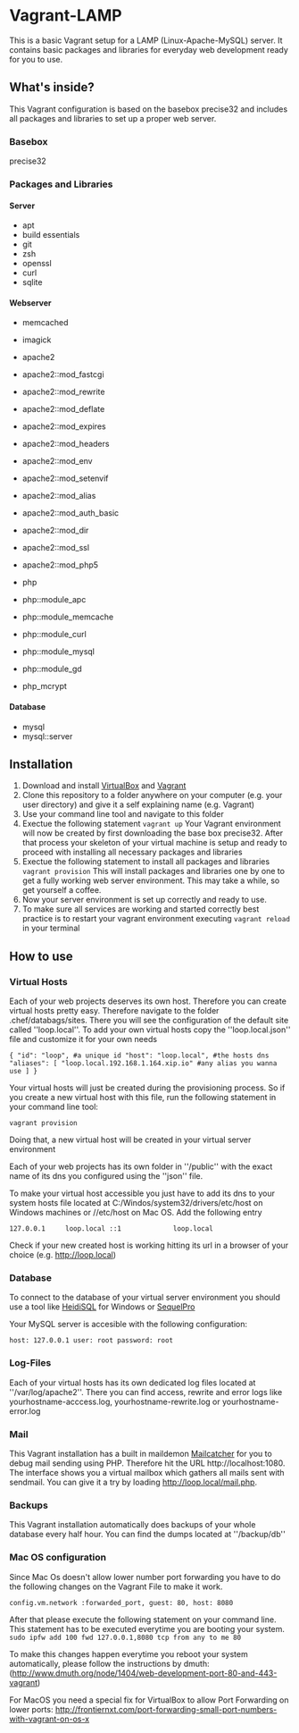 Vagrant-LAMP
============

This is a basic Vagrant setup for a LAMP (Linux-Apache-MySQL) server. It contains basic packages and libraries for everyday web development ready for you to use.

## What's inside?

This Vagrant configuration is based on the basebox precise32 and includes all packages and libraries to set up a proper web server.

### Basebox
precise32

### Packages and Libraries

#### Server
* apt
* build essentials
* git
* zsh
* openssl
* curl
* sqlite

#### Webserver

* memcached
* imagick

* apache2
* apache2::mod_fastcgi
* apache2::mod_rewrite
* apache2::mod_deflate
* apache2::mod_expires
* apache2::mod_headers
* apache2::mod_env
* apache2::mod_setenvif
* apache2::mod_alias
* apache2::mod_auth_basic
* apache2::mod_dir
* apache2::mod_ssl
* apache2::mod_php5


* php
* php::module_apc
* php::module_memcache
* php::module_curl
* php::module_mysql
* php::module_gd

* php_mcrypt


#### Database

* mysql
* mysql::server

## Installation

1. Download and install [VirtualBox](https://www.virtualbox.org/)  and [Vagrant](http://www.vagrantup.com/)
2. Clone this repository to a folder anywhere on your computer (e.g. your user directory) and give it a self explaining name (e.g. Vagrant)
3. Use your command line tool and navigate to this folder
4. Exectue the following statement
``vagrant up``
Your Vagrant environment will now be created by first downloading the base box precise32. After that process your skeleton of your virtual machine is setup and ready to proceed with installing all necessary packages and libraries
5. Exectue the following statement to install all packages and libraries
``vagrant provision``
This will install packages and libraries one by one to get a fully working web server environment. This may take a while, so get yourself a coffee.
6. Now your server environment is set up correctly and ready to use.
7. To make sure all services are working and started correctly best practice is to restart your vagrant environment executing ``vagrant reload`` in your terminal

## How to use

### Virtual Hosts
Each of your web projects deserves its own host. Therefore you can create virtual hosts pretty easy. Therefore navigate to the folder .chef/databags/sites. There you will see the configuration of the default site called ''loop.local''. To add your own virtual hosts copy the ''loop.local.json'' file and customize it for your own needs

``{
    "id": "loop", #a unique id
    "host": "loop.local", #the hosts dns
    "aliases": [
        "loop.local.192.168.1.164.xip.io" #any alias you wanna use
    ]
}``

Your virtual hosts will just be created during the provisioning process. So if you create a new virtual host with this file, run the following statement in your command line tool:

``vagrant provision``

Doing that, a new virtual host will be created in your virtual server environment

Each of your web projects has its own folder in ''/public'' with the exact name of its dns you configured using the ''json'' file.

To make your virtual host accessible you just have to add its dns to your system hosts file located at C:/Windos/system32/drivers/etc/host on Windows machines or //etc/host on Mac OS. Add the following entry

``127.0.0.1		loop.local
::1             loop.local``

Check if your new created host is working hitting its url in a browser of your choice (e.g. http://loop.local)

### Database

To connect to the database of your virtual server environment you should use a tool like [HeidiSQL](http://www.heidisql.com/) for Windows or [SequelPro](http://www.sequelpro.com/)

Your MySQL server is accesible with the following configuration:

``
host: 127.0.0.1
user: root
password: root
``

### Log-Files

Each of your virtual hosts has its own dedicated log files located at ''/var/log/apache2''. There you can find access, rewrite and error logs like yourhostname-acccess.log, yourhostname-rewrite.log or yourhostname-error.log

### Mail

This Vagrant installation has a built in maildemon [Mailcatcher](http://mailcatcher.me/) for you to debug mail sending using PHP. Therefore hit the URL http://localhost:1080. The interface shows you a virtual mailbox which gathers all mails sent with sendmail. You can give it a try by loading http://loop.local/mail.php.

### Backups

This Vagrant installation automatically does backups of your whole database every half hour. You can find the dumps located at ''/backup/db''


### Mac OS configuration

Since Mac Os doesn't allow lower number port forwarding you have to do the following changes on the Vagrant File to make it work.


``
config.vm.network :forwarded_port, guest: 80, host: 8080
``

After that please execute the following statement on your command line.
This statement has to be executed everytime you are booting your system.
``
sudo ipfw add 100 fwd 127.0.0.1,8080 tcp from any to me 80
``

To make this changes happen everytime you reboot your system automatically, please follow the instructions by dmuth:
(http://www.dmuth.org/node/1404/web-development-port-80-and-443-vagrant)



For MacOS you need a special fix for VirtualBox to allow Port Forwarding on lower ports:
http://frontiernxt.com/port-forwarding-small-port-numbers-with-vagrant-on-os-x
